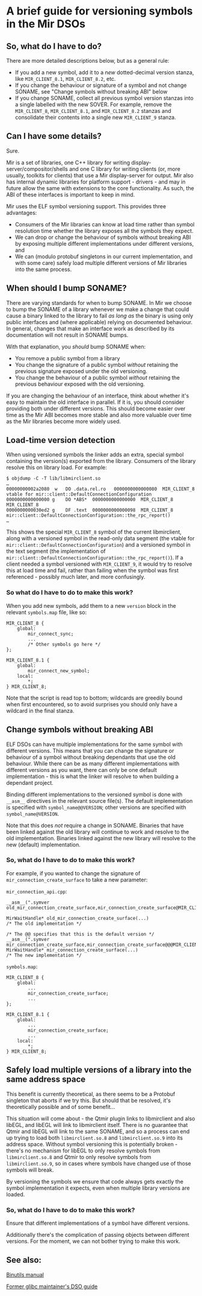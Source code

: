 A brief guide for versioning symbols in the Mir DSOs
====================================================

So, what do I have to do?
-------------------------

There are more detailed descriptions below, but as a general rule:

 - If you add a new symbol, add it to a _new_ dotted-decimal version stanza, like `MIR_CLIENT_8.1`, `MIR_CLIENT_8.2`, etc.
 - If you change the behaviour or signature of a symbol and not change SONAME, see "Change symbols without breaking ABI" below
 - If you change SONAME, collect all previous symbol version stanzas into a single labelled with the new SOVER. For example, remove the `MIR_CLIENT_8`, `MIR_CLIENT_8.1`, and `MIR_CLIENT_8.2` stanzas and consolidate their contents into a single new `MIR_CLIENT_9` stanza.

Can I have some details?
------------------------

Sure.

Mir is a set of libraries, one C++ library for writing display-server/compositor/shells and one C library for writing clients (or, more usually, toolkits for clients) that use a Mir display-server for output. Mir also has internal dynamic libraries for platform support - drivers - and may in future allow the same with extensions to the core functionality. As such, the ABI of these interfaces is important to keep in mind.

Mir uses the ELF symbol versioning support. This provides three advantages:

 - Consumers of the Mir libraries can know at load time rather than symbol resolution time whether the library exposes all the symbols they expect.
 - We can drop or change the behaviour of symbols without breaking ABI by exposing multiple different implementations under different versions, and
 - We can (modulo protobuf singletons in our current implementation, and with some care) safely load multiple different versions of Mir libraries into the same process.

When should I bump SONAME?
--------------------------

There are varying standards for when to bump SONAME. In Mir we choose to bump the SONAME of a library whenever we make a change that could cause a binary linked to the library to fail _as long as_ the binary is using only public interfaces and (where applicable) relying on documented behaviour. In general, changes that make an interface work as described by its documentation will not result in SONAME bumps.

With that explanation, you _should_ bump SONAME when:

 - You remove a public symbol from a library
 - You change the signature of a public symbol _without_ retaining the previous signature exposed under the old versioning.
 - You change the behaviour of a public symbol _without_ retaining the previous behaviour exposed with the old versioning.

If you are changing the behaviour of an interface, think about whether it's easy to maintain the old interface in parallel. If it is, you should consider providing both under different versions. This should become easier over time as the Mir ABI becomes more stable and also more valuable over time as the Mir libraries become more widely used.

Load-time version detection
---------------------------
When using versioned symbols the linker adds an extra, special symbol containing the version(s) exported from the library. Consumers of the library resolve this on library load. For example:

    $ objdump -C -T lib/libmirclient.so
    …
    00000000002a2080  w   DO .data.rel.ro   0000000000000080  MIR_CLIENT_8 vtable for mir::client::DefaultConnectionConfiguration
    0000000000000000 g    DO *ABS*  0000000000000000  MIR_CLIENT_8 MIR_CLIENT_8
    0000000000030ed2 g    DF .text  0000000000000098  MIR_CLIENT_8 mir::client::DefaultConnectionConfiguration::the_rpc_report()
    …

This shows the special `MIR_CLIENT_8` symbol of the current libmirclient, along with a versioned symbol in the read-only data segment (the vtable for `mir::client::DefaultConnectionConfiguration`) and a versioned symbol in the text segment (the implementation of `mir::client::DefaultConnectionConfiguration::the_rpc_report()`). If a client needed a symbol versioned with `MIR_CLIENT_9`, it would try to resolve this at load time and fail, rather than failing when the symbol was first referenced - possibly much later, and more confusingly.

### So what do I have to do to make this work?

When you add new symbols, add them to a new `version` block in the relevant `symbols.map` file, like so:

    MIR_CLIENT_8 {
        global:
            mir_connect_sync;
            ...
            /* Other symbols go here */
    };

    MIR_CLIENT_8.1 {
        global:
            mir_connect_new_symbol;
        local:
            *;
    } MIR_CLIENT_8;

Note that the script is read top to bottom; wildcards are greedily bound when first encountered, so to avoid surprises you should only have a wildcard in the final stanza.

Change symbols without breaking ABI
-----------------------------------
ELF DSOs can have multiple implementations for the same symbol with different versions. This means that you can change the signature or behaviour of a symbol without breaking dependants that use the old behaviour. While there can be as many different implementations with different versions as you want, there can only be one default implementation - this is what the linker will resolve to when building a dependant project.

Binding different implementations to the versioned symbol is done with `__asm__` directives in the relevant source file(s). The default implementation is specified with `symbol_name@@VERSION`; other versions are specified with `symbol_name@VERSION`.

Note that this does _not_ require a change in SONAME. Binaries that have been linked against the old library will continue to work and resolve to the old implementation. Binaries linked against the new library will resolve to the new (default) implementation.

### So, what do I have to do to make this work?
For example, if you wanted to change the signature of `mir_connection_create_surface` to take a new parameter:

`mir_connection_api.cpp`:

    __asm__(".symver old_mir_connection_create_surface,mir_connection_create_surface@MIR_CLIENT_8");

    MirWaitHandle* old_mir_connection_create_surface(...)
    /* The old implementation */

    /* The @@ specifies that this is the default version */
    __asm__(".symver mir_connection_create_surface,mir_connection_create_surface@@@MIR_CLIENT_8.1");
    MirWaitHandle* mir_connection_create_surface(...)
    /* The new implementation */

`symbols.map`:

    MIR_CLIENT_8 {
        global:
            ...
            mir_connection_create_surface;
            ...
    };

    MIR_CLIENT_8.1 {
        global:
            ...
            mir_connection_create_surface;
            ...
        local:
            *;
    } MIR_CLIENT_8;

Safely load multiple versions of a library into the same address space
----------------------------------------------------------------------
This benefit is currently theoretical, as there seems to be a Protobuf singleton that aborts if we try this. But should that be resolved, it's theoretically possible and of some benefit...

This situation will come about - the Qtmir plugin links to libmirclient and also libEGL, and libEGL will link to libmirclient itself. There is no guarantee that Qtmir and libEGL will link to the same SONAME, and so a process can end up trying to load both `libmirclient.so.8` and `libmirclient.so.9` into its address space. Without symbol versioning this is potentially broken - there's no mechanism for libEGL to only resolve symbols from `libmirclient.so.8` and Qtmir to only resolve symbols from `libmirclient.so.9`, so in cases where symbols have changed use of those symbols will break.

By versioning the symbols we ensure that code always gets exactly the symbol implementation it expects, even when multiple library versions are loaded.

### So, what do I have to do to make this work?

Ensure that different implementations of a symbol have different versions.

Additionally there's the complication of passing objects between different versions. For the moment, we can not bother trying to make this work.


See also: 
---------
[Binutils manual](https://sourceware.org/binutils/docs/ld/VERSION.html)

[Former glibc maintainer's DSO guide](http://www.akkadia.org/drepper/dsohowto.pdf)
